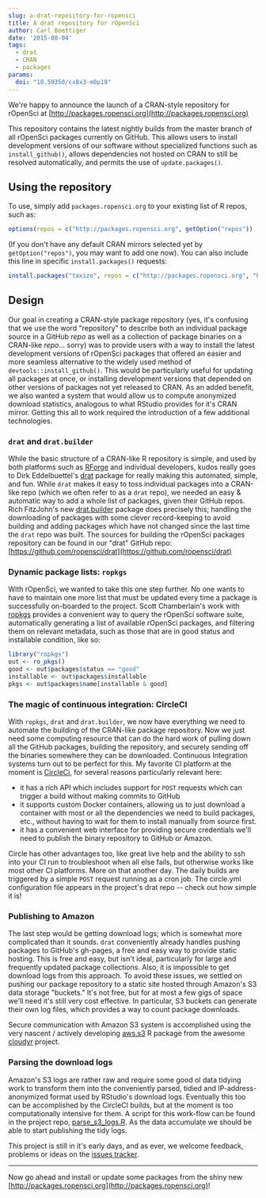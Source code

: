 ```yaml
---
slug: a-drat-repository-for-ropensci
title: A drat repository for rOpenSci
author: Carl Boettiger
date: '2015-08-04'
tags:
  - drat
  - CRAN
  - packages
params:
  doi: "10.59350/cx8x3-m0p19"
---
```



We're happy to announce the launch of a CRAN-style repository for rOpenSci at [http://packages.ropensci.org](http://packages.ropensci.org)

This repository contains the latest nightly builds from the master branch of all rOpenSci packages currently on GitHub. This allows users to install development versions of our software without specialized functions such as `install_github()`, allows
dependencies not hosted on CRAN to still be resolved automatically, and permits the use of `update.packages()`.


## Using the repository

To use, simply add
`packages.ropensci.org` to your existing list of R repos, such as:

```r
options(repos = c("http://packages.ropensci.org", getOption("repos"))
```

(If you don't have any default CRAN mirrors selected yet by `getOption("repos")`, you may want to add one now). You can also include this line in specific `install.packages()` requests:

```r
install.packages("taxize", repos = c("http://packages.ropensci.org", "http://cran.rstudio.com"))
```

## Design

Our goal in creating a CRAN-style package repository (yes, it's confusing that we use the word "repository" to describe both an individual package source in a GitHub _repo_ as well as a collection of package binaries on a CRAN-like _repo_... sorry) was to provide users with a way to install the latest development versions of rOpenSci packages that offered an easier and more seamless alternative to the widely used method of `devtools::install_github()`.  This would be particularly useful for updating all packages at once, or installing development versions that depended on other versions of packages not yet released to CRAN. As an added benefit, we also wanted a system that would allow us to compute anonymized download statistics, analogous to what RStudio provides for it's CRAN mirror.  Getting this all to work required the introduction of a few additional technologies.


### `drat` and `drat.builder`

While the basic structure of a CRAN-like R repository is simple, and used by both platforms such as [RForge](https://r-forge.r-project.org/) and individual developers, kudos really goes to Dirk Eddelbuettel's [drat](https://github.com/eddelbuettel/drat) package for really making this automated, simple, and fun.  While `drat` makes it easy to toss individual packages into a CRAN-like repo (which we often refer to as a `drat` repo), we needed an easy & automatic way to add a whole list of packages, given their GitHub repos.  Rich FitzJohn's new [drat.builder](https://github.com/richfitz/drat.builder) package does precisely this; handling the downloading of packages with some clever record-keeping to avoid building and adding packages which have not changed since the last time the `drat` repo was built.  The sources for building the rOpenSci packages repository can be found in our "drat" GitHub repo: [https://github.com/ropensci/drat](https://github.com/ropensci/drat)


### Dynamic package lists: `ropkgs`

With rOpenSci, we wanted to take this one step further.  No one wants to have to maintain one more list that must be updated every time a package is successfully on-boarded to the project.  Scott Chamberlain's work with [ropkgs](https://github.com/ropensci/ropkgs) provides a convenient way to query the rOpenSci software suite, automatically generating a list of available rOpenSci packages, and filtering them on relevant metadata, such as those that are in good status and installable condition, like so:

```r
library("ropkgs")
out <- ro_pkgs()
good <- out$packages$status == "good"
installable <- out$packages$installable
pkgs <- out$packages$name[installable & good]
```



### The magic of continuous integration: CircleCI

With `ropkgs`, `drat` and `drat.builder`, we now have everything we need to automate the building of the CRAN-like package repository.  Now we just need some computing resource that can do the hard work of pulling down all the GitHub packages, building the repository, and securely sending off the binaries somewhere they can be downloaded.  Continuous Integration systems turn out to be perfect for this.  My favorite CI platform at the moment is [CircleCi](https://circleci.com), for several reasons particularly relevant here:


- it has a rich API which includes support for `POST` requests which can trigger a build without making commits to GitHub
- it supports custom Docker containers, allowing us to just download a container with most or all the dependencies we need to build packages, etc., without having to wait for them to install manually from source first.
- it has a convenient web interface for providing secure credentials we'll need to publish the binary repository to GitHub or Amazon.

Circle has other advantages too, like great live help and the ability to ssh into your CI run to troubleshoot when all else fails, but otherwise works like most other CI platforms.  More on that another day. The daily builds are triggered by a simple `POST` request running as a cron job.  The circle.yml configuration file appears in the project's drat repo -- check out how simple it is!

### Publishing to Amazon

The last step would be getting download logs; which is somewhat more complicated than it sounds.  `drat` conveniently already handles pushing packages to GitHub's gh-pages, a free and easy way to provide static hosting.  This is free and easy, but isn't ideal, particularly for large and frequently updated package collections.  Also, it is impossible to get download logs from this approach. To avoid these issues, we settled on pushing our package repository to a static site hosted through Amazon's S3 data storage "buckets."  It's not free, but for at most a few gigs of space we'll need it's still very cost effective.  In particular, S3 buckets can generate their own log files, which provides a way to count package downloads.

Secure communication with Amazon S3 system is accomplished using the very nascent / actively developing [aws.s3](https://github.com/cloudyr/aws.s3) R package from the awesome [cloudyr](https://cloudyr.github.io/) project.


### Parsing the download logs

Amazon's S3 logs are rather raw and require some good ol data tidying work to transform them into the conveniently parsed, tidied and IP-address-anonymized format used by RStudio's download logs.  Eventually this too can be accomplished by the CircleCI builds, but at the moment is too computationally intensive for them.  A script for this work-flow can be found in the project repo, [parse_s3_logs.R](https://github.com/ropensci/drat/blob/gh-pages/parse_s3_logs.R).  As the data accumulate we should be able to start publishing the tidy logs.

This project is still in it's early days, and as ever, we welcome feedback, problems or ideas on the [issues tracker](https://github.com/ropensci/drat/issues).

---

Now go ahead and install or update some packages from the shiny new [http://packages.ropensci.org](http://packages.ropensci.org)!

